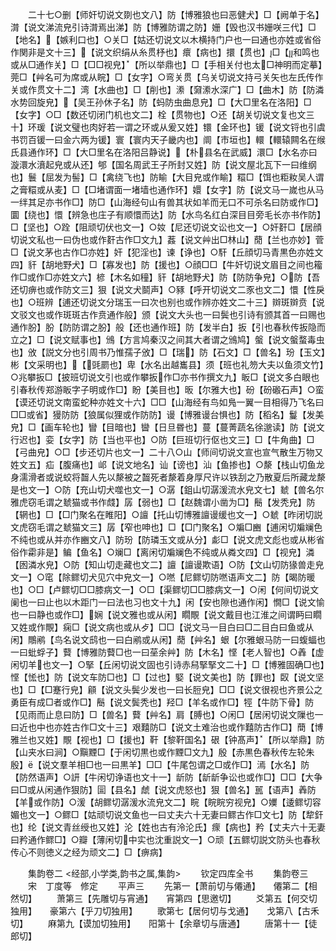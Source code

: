 <!-- { "loadSidebar": true } -->
　　二十七○删【师奸切说文剟也文八】防【博雅狼也曰恶健犬】□【阙单于名】潸【说文涕流皃引诗潸焉出涕】防【博雅防谓之防】姗【毁也汉书姗咲三代】□【地名】【嫉利口也】○关□【姑还切说文以木横持门户也一曰通也亦姓或省俗作関非是文十三】【说文织绢从糸贯杼也】癏【病也】擐【贯也】□【和鸣也或从□通作关】□【□□视皃】【所以举鼎也】□【手相关付也太□神明而定摹】莞□【艸名可为席或从睆】□【女字】○弯关贯【乌关切说文持弓关矢也左氏传作关或作贯文十二】湾【水曲也】□【削也】潫【奫潫水深广】□【曲木】防【防潾水势回旋皃】【吴王孙休子名】防【蚂防虫曲息皃】□【大□里名在洛阳】□【女字】○□【数还切闭门机也文二】栓【贯物也】○还【胡关切说文复也文三十】环瑗【说文璧也肉好若一谓之环或从爰又姓】镮【金环也】锾【说文锊也引虞书罚百锾一曰金六两为锾】寰【寰内天子畿内也】阛【市垣也】轘【轘辕闗名在缑氏县通作环】□【大□里名在洛阳吕静说】【朴县名在武威】澴□【水名亦曰漩澴水濆起皃或从还】郇【国名周武王子所封又姓】防【说文屋北瓦下一曰维纲也】鬟【屈发为髻】□【禽绕飞也】防睮【大目皃或作睮】糫□【饵也粔籹吴人谓之膏糫或从麦】□【□堵谓面一堵墙也通作环】嬛【女字】防【说文马一嵗也从马一绊其足亦书作□】防□【山海经句山有兽其状如羊而无口不可杀名曰防或作□】圜【绕也】懁【辨急也庄子有顺懁而达】防【水鸟名红白深目目旁毛长亦书作防】□【坚也】○跧【阻顽切伏也文一】○奻【尼还切说文讼也文一】○奸姧□【居顔切说文私也一曰伪也或作姧古作□文九】葌【说文艸出□林山】蕑【兰也亦妙】菅□【说文茅也古作□亦姓】奸【犯淫也】谏【诤也】○馯【丘顔切马青黒色亦姓文四】豻【胡地野犬】□【寡发也】防【援也】○顔□□【牛奸切说文眉目之间也籕作□或作□亦姓文六】楌【木名如穜】豻【胡地野犬】防【防防争皃】○防【吾还切痹也或作防文三】狠【说文犬鬬声】○豩【呼开切说文二豕也文二】懁【性戾也】○班辨【逋还切说文分瑞玉一曰次也别也或作辨亦姓文二十三】辬斑辬贲【说文驳文也或作斑斑古作贲通作般】颁【说文大头也一曰鬓也引诗有颁其首一曰赐也通作朌】肦【防防谓之朌】般【还也通作班】防【发半白】扳【引也春秋传扳隐而立之】□【说文赋事也】鳻【方言鸠秦汉之间其大者谓之鳻鸠】螌【说文螌蝥毒虫也】攽【説文分也引周书乃惟孺子攽】□【瑞】防【石文】□【兽名】玢【玉文】彬【文采明也】【毭罽也】卑【水名出越巂县】须【班也礼笏大夫以鱼须文竹】○兆攀扳□【披班切说文引也或作攀扳作□亦书作撰文九】眅□【说文多白眼也引春秋传郑游眅字子明或作□】盼【美目也】昄【尔雅大也】砏【砏磤石声】○蛮【谟还切说文南蛮蛇种亦姓文十六】□□【山海经有鸟如鳬一翼一目相得乃飞名曰□□或省】獌防防【狼属似狸或作防防】谩【博雅谩台惧也】防【稻名】鬘【发美皃】□【画车轮也】矕【目暗也】曫【日旦昬也】蔓【蔓菁蔬名徐邈读】防【说文行迟也】娈【女字】防【当也平也】○防【巨班切行伛也文三】□【牛角曲】□【弓曲皃】○□【步还切片也文一】二十八○山【师间切说文宣也宣气散生万物又姓文五】疝【腹痛也】邖【说文地名】讪【谤也】汕【鱼掺也】○漦【栈山切鱼龙身濡滑者或说蛟将齧人先以漦被之齧死者漦着身厚尺许以铁刮之乃散夏后所藏龙漦是也文一】○防【充山切犬噬也文一】○潺【鉏山切潺湲流水皃文七】虦【兽名尔雅虎窃毛谓之虦猫或书作虥】孱【弱也】□【赵魏谓小凿为□】鬝【发秃皃】防【辋也】□【□门聚名在睢阳】○譠【托山切博雅譠谩缓也文一】○虦【昨闭切説文虎窃毛谓之虦猫文三】孱【窄也呻也】□【□门聚名】○斒□豳【逋闲切斒斓色不纯也或从并亦作豳文八】防玢【防璘玉文或从分】虨□【说文虎文彪也或从彬省俗作霦非是】鳊【鱼名】○斓□【离闲切斒斓色不纯或从粦文四】□【视皃】潾【囦潾水皃】○防【知山切走藏也文二】譠【譠谩欺语】○防【文山切防猭兽走皃文一】○窀【除鳏切犬见穴中皃文一】○嘫【尼鳏切防嘫语声文二】防【暍防暖也】○□【卢鳏切□□膝病文一】○□【渠鳏切□□膝病文一】○闲【何间切说文阑也一曰止也以木距门一曰法也习也文十九】闲【安也隙也通作闲】憪□【说文愉也一曰静也或作□】娴【说文雅也或从闲】瞯覸【说文戴目也江淮之间谓眄曰瞯又姓或作覸】痫□【说文病也或从歺】□□【说文马一目白曰□二目白曰鱼或从闲】鷼鹇【鸟名说文鸱也一曰白鹇或从闲】蕑【艸名】蛝【尔雅蛝马防一曰蝮蝠也一曰蚍蜉子】藖【博雅防藖□也一曰莝余艸】防【木名】悭【老人智也】○羴【虚闲切羊也文一】○掔【丘闲切说文固也引诗赤舄掔掔文二十】□【博雅固确□也】悭【恡也】防【说文车防□也】□【过也】婜【说文美也】防【罪也】臤【说文坚也】□【□蹇行皃】顅【说文头鬓少发也一曰长脰皃】□□【说文很视也齐景公之勇臣有成□者或作□】鬝【说文鬓秃也】羟□【羊名或作□】牼【牛防下骨】防【见雨而止息曰防】□【兽名】藖【艸名】肩【膊也】○闲□【居闲切说文隟也一曰近也中也亦姓古作□文十三】艰囏防□【说文土难治也或作囏防古作□】蕳【博雅兰也又姓】覸【视也】□【援也】靬【黎靬国名】硍【钟髙声】【所以举鼎】防【山夹水曰涧】○黰黫□【于闲切黒也或作黫□文九】殷【赤黒色春秋传左轮朱殷】【说文羣羊相□也一曰黒羊】□□【牛尾包谓之□或作□】漹【水名】防【防然语声】○訮【牛闲切诤语也文十一】龂防【龂龂争讼也或作□】□□【大争曰□或从闲通作狠防】圁【县名】虤【说文虎怒也】狠【兽名】嚚【语声】羴防【羊或作防】○湲【胡鳏切潺湲水流皃文二】睆【睆睆穷视皃】○嬽【逶鳏切容媚也文一】○鳏□【姑顽切说文鱼也一曰丈夫六十无妻曰鳏古作□文七】防【犂釬也】纶【说文青丝绶也又姓】沦【姓也古有泠沦氏】瘝【病也】矜【丈夫六十无妻曰矜通作鳏□】○瓣【薄闲切中实也沈重説文一】○顽【五鳏切説文防头也春秋传心不则徳义之经为顽文二】□【痹病】

　　集韵卷二
<经部,小学类,韵书之属,集韵>
　　钦定四库全书
　　集韵卷三
　　宋　丁度等　修定
　　平声三
　　先第一【萧前切与僊通】　　僊第二【相然切】
　　萧第三【先雕切与宵通】　　宵第四【思邀切】
　　爻第五【何交切独用】　　豪第六【乎刀切独用】
　　歌第七【居何切与戈通】　　戈第八【古禾切】
　　麻第九【谟加切独用】　　阳第十【余章切与唐通】
　　唐第十一【徒郎切】
